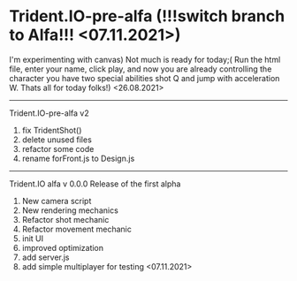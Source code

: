 # Trident.IO-pre-alfa (!!!switch branch to Alfa!!! <07.11.2021>)
I'm experimenting with canvas)
Not much is ready for today;(
Run the html file, enter your name, click play, and now you are already controlling the character you have two special abilities shot Q and jump with acceleration W.
Thats all for today folks!) <26.08.2021>

---------------------------------------------
Trident.IO-pre-alfa v2
 1. fix TridentShot()
 2. delete unused files
 3. refactor some code
 4. rename forFront.js to Design.js

 --------------------------------------------
 Trident.IO alfa v 0.0.0 Release of the first alpha
 1. New camera script
 2. New  rendering mechanics
 3. Refactor shot mechanic
 4. Refactor movement mechanic
 5. init UI
 6. improved optimization
 7. add server.js
 8. add simple multiplayer for testing
 <07.11.2021>


